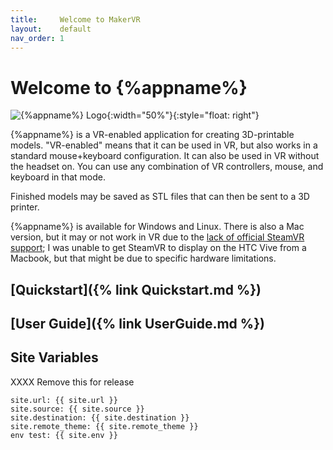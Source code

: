 ```yaml
---
title:     Welcome to MakerVR
layout:    default
nav_order: 1
---
```


# Welcome to {%appname%}

![{%appname%} Logo](/images/logo.jpg){:width="50%"}{:style="float: right"}

{%appname%} is a VR-enabled application for creating 3D-printable models.
"VR-enabled" means that it can be used in VR, but also works in a standard
mouse+keyboard configuration. It can also be used in VR without the headset
on. You can use any combination of VR controllers, mouse, and keyboard in that
mode.

Finished models may be saved as STL files that can then be sent to a 3D printer.

{%appname%} is available for Windows and Linux. There is also a Mac version,
but it may or not work in VR due to the [lack of official SteamVR support](
https://store.steampowered.com/news/app/250820/view/2216278054495230717); I was
unable to get SteamVR to display on the HTC Vive from a Macbook, but that might
be due to specific hardware limitations.

## [Quickstart]({% link Quickstart.md %})

## [User Guide]({% link UserGuide.md %})

## Site Variables

XXXX Remove this for release

```
site.url: {{ site.url }}
site.source: {{ site.source }}
site.destination: {{ site.destination }}
site.remote_theme: {{ site.remote_theme }}
env test: {{ site.env }}
```
